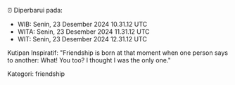 ⏰ Diperbarui pada:
- WIB: Senin, 23 Desember 2024 10.31.12 UTC
- WITA: Senin, 23 Desember 2024 11.31.12 UTC
- WIT: Senin, 23 Desember 2024 12.31.12 UTC

Kutipan Inspiratif:
"Friendship is born at that moment when one person says to another: What! You too? I thought I was the only one."


Kategori: friendship

